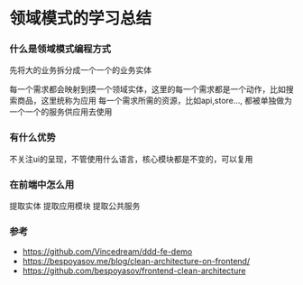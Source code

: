 # 领域模式的学习总结

### 什么是领域模式编程方式
先将大的业务拆分成一个一个的业务实体  

每一个需求都会映射到摸一个领域实体，这里的每一个需求都是一个动作，比如搜索商品，这里统称为应用
每一个需求所需的资源，比如api,store..., 都被单独做为一个一个的服务供应用去使用

### 有什么优势
不关注ui的呈现，不管使用什么语言，核心模块都是不变的，可以复用


### 在前端中怎么用
提取实体
提取应用模块
提取公共服务


### 参考
- https://github.com/Vincedream/ddd-fe-demo
- https://bespoyasov.me/blog/clean-architecture-on-frontend/
- https://github.com/bespoyasov/frontend-clean-architecture